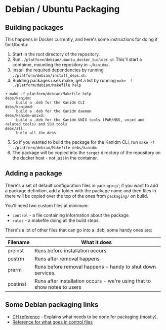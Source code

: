 # Debian / Ubuntu Packaging

## Building packages

This happens in Docker currently, and here's some instructions for doing it for Ubuntu:

1. Start in the root directory of the repository.
2. Run `./platform/debian/ubuntu_docker_builder.sh` This'll start a container, mounting the
   repository in `~/kanidm/`.
3. Install the required dependencies by running `./platform/debian/install_deps.sh`.
4. Building packages uses make, get a list by running `make -f ./platform/debian/Makefile help`

```
➜ make -f platform/debian/Makefile help
debs/kanidm:
	 build a .deb for the Kanidm CLI
debs/kanidmd:
	 build a .deb for the Kanidm daemon
debs/kanidm-unixd:
	 build a .deb for the Kanidm UNIX tools (PAM/NSS, unixd and related tools) and SSH tools
debs/all:
	 build all the debs
```

5. So if you wanted to build the package for the Kanidm CLI, run
   `make -f ./platform/debian/Makefile debs/kanidm`.
6. The package will be copied into the `target` directory of the repository on the docker host - not
   just in the container.

## Adding a package

There's a set of default configuration files in `packaging/`; if you want to add a package
definition, add a folder with the package name and then files in there will be copied over the top
of the ones from `packaging/` on build.

You'll need two custom files at minimum:

- `control` - a file containing information about the package.
- `rules` - a makefile doing all the build steps.

There's a lot of other files that can go into a .deb, some handy ones are:

| Filename | What it does                                                             |
| -------- | ------------------------------------------------------------------------ |
| preinst  | Runs before installation occurs                                          |
| postrm   | Runs after removal happens                                               |
| prerm    | Runs before removal happens - handy to shut down services.               |
| postinst | Runs after installation occurs - we're using that to show notes to users |

## Some Debian packaging links

- [DH reference](https://www.debian.org/doc/manuals/maint-guide/dreq.en.html) - Explains what needs
  to be done for packaging (mostly).
- [Reference for what goes in control files](https://www.debian.org/doc/debian-policy/ch-controlfields)

